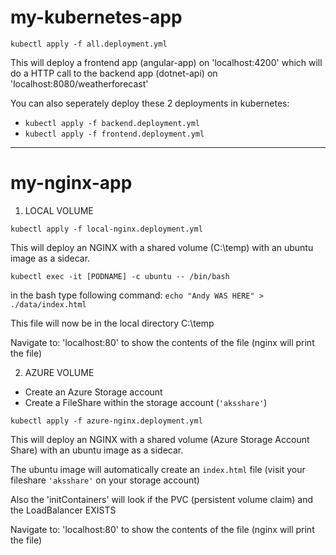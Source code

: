 # my-kubernetes-app

`kubectl apply -f all.deployment.yml`

This will deploy a frontend app (angular-app) on 'localhost:4200' which will do a HTTP call to the backend app (dotnet-api) on 'localhost:8080/weatherforecast'

You can also seperately deploy these 2 deployments in kubernetes:

* `kubectl apply -f backend.deployment.yml`
* `kubectl apply -f frontend.deployment.yml`

--------------------------------------------

# my-nginx-app

1. LOCAL VOLUME

`kubectl apply -f local-nginx.deployment.yml`

This will deploy an NGINX with a shared volume (C:\temp) with an ubuntu image as a sidecar.

`kubectl exec -it [PODNAME] -c ubuntu -- /bin/bash`

in the bash type following command: `echo "Andy WAS HERE" > ./data/index.html`

This file will now be in the local directory C:\temp

Navigate to: 'localhost:80' to show the contents of the file (nginx will print the file)

2. AZURE VOLUME

* Create an Azure Storage account
* Create a FileShare within the storage account (`'aksshare'`)

`kubectl apply -f azure-nginx.deployment.yml`

This will deploy an NGINX with a shared volume (Azure Storage Account Share) with an ubuntu image as a sidecar.

The ubuntu image will automatically create an `index.html` file (visit your fileshare `'aksshare'` on your storage account) 

Also the 'initContainers' will look if the PVC (persistent volume claim) and the LoadBalancer EXISTS

Navigate to: 'localhost:80' to show the contents of the file (nginx will print the file)

